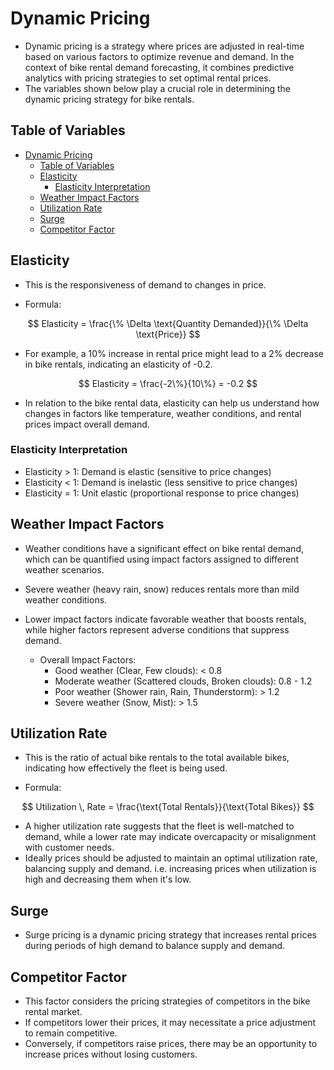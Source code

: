 # Dynamic Pricing

- Dynamic pricing is a strategy where prices are adjusted in real-time based on various factors to optimize revenue and demand. In the context of bike rental demand forecasting, it combines predictive analytics with pricing strategies to set optimal rental prices.
- The variables shown below play a crucial role in determining the dynamic pricing strategy for bike rentals.

## Table of Variables
<!-- TOC -->

- [Dynamic Pricing](#dynamic-pricing)
  - [Table of Variables](#table-of-variables)
  - [Elasticity](#elasticity)
    - [Elasticity Interpretation](#elasticity-interpretation)
  - [Weather Impact Factors](#weather-impact-factors)
  - [Utilization Rate](#utilization-rate)
  - [Surge](#surge)
  - [Competitor Factor](#competitor-factor)

<!-- /TOC -->

## Elasticity

- This is the responsiveness of demand to changes in price.

- Formula:

$$ Elasticity = \frac{\% \Delta \text{Quantity Demanded}}{\% \Delta \text{Price}} $$

- For example, a 10% increase in rental price might lead to a 2% decrease in bike rentals, indicating an elasticity of -0.2.

$$ Elasticity = \frac{-2\%}{10\%} = -0.2 $$

- In relation to the bike rental data, elasticity can help us understand how changes in factors like temperature, weather conditions, and rental prices impact overall demand.

### Elasticity Interpretation

- Elasticity > 1: Demand is elastic (sensitive to price changes)
- Elasticity < 1: Demand is inelastic (less sensitive to price changes)
- Elasticity = 1: Unit elastic (proportional response to price changes)

## Weather Impact Factors

- Weather conditions have a significant effect on bike rental demand, which can be quantified using impact factors assigned to different weather scenarios.

- Severe weather (heavy rain, snow) reduces rentals more than mild weather conditions.

- Lower impact factors indicate favorable weather that boosts rentals, while higher factors represent adverse conditions that suppress demand.

  - Overall Impact Factors:
    - Good weather (Clear, Few clouds): < 0.8
    - Moderate weather (Scattered clouds, Broken clouds): 0.8 - 1.2
    - Poor weather (Shower rain, Rain, Thunderstorm): > 1.2
    - Severe weather (Snow, Mist): > 1.5

## Utilization Rate

- This is the ratio of actual bike rentals to the total available bikes, indicating how effectively the fleet is being used.

- Formula:

$$ Utilization \, Rate = \frac{\text{Total Rentals}}{\text{Total Bikes}} $$

- A higher utilization rate suggests that the fleet is well-matched to demand, while a lower rate may indicate overcapacity or misalignment with customer needs.
- Ideally prices should be adjusted to maintain an optimal utilization rate, balancing supply and demand. i.e. increasing prices when utilization is high and decreasing them when it's low.

## Surge

- Surge pricing is a dynamic pricing strategy that increases rental prices during periods of high demand to balance supply and demand.

## Competitor Factor

- This factor considers the pricing strategies of competitors in the bike rental market.
- If competitors lower their prices, it may necessitate a price adjustment to remain competitive.
- Conversely, if competitors raise prices, there may be an opportunity to increase prices without losing customers.
